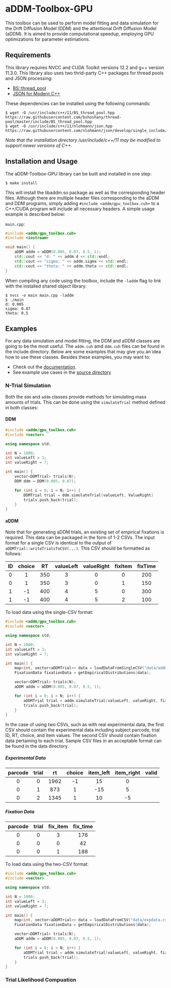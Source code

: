 # aDDM-Toolbox-GPU #

This toolbox can be used to perform model fitting and data simulation for the Drift Diffusion Model (DDM) and the attentional Drift Diffusion Model (aDDM). It is aimed to provide computational speedup, employing GPU optimizations for parameter estimations. 

## Requirements ##

This library requires NVCC and CUDA Toolkit versions 12.2 and g++ version 11.3.0. This library also uses two thrid-party C++ packages for thread pools and JSON processing: 

* [BS::thread_pool](https://github.com/bshoshany/thread-pool)
* [JSON for Modern C++](https://github.com/nlohmann/json)

These dependencies can be installed using the following commands: 

```shell
$ wget -O /usr/include/c++/11/BS_thread_pool.hpp https://raw.githubusercontent.com/bshoshany/thread-pool/master/include/BS_thread_pool.hpp
$ wget -O /usr/include/c++/11/nlohmann/json.hpp https://raw.githubusercontent.com/nlohmann/json/develop/single_include/nlohmann/json.hpp
```

*Note that the installation directory /usr/include/c++/11 may be modified to support newer versions of C++.*


## Installation and Usage ## 

The aDDM-Toolbox-GPU library can be built and installed in one step: 

```shell
$ make install
```

This will install the libaddm.so package as well as the corresponding header files. Although there are multiple header files corresponding to the aDDM and DDM programs, simply adding `#include <addm/gpu_toolbox.cuh>` to a C++/CUDA program will include all necessary headers. A simple usage example is described below: 

`main.cpp`:
```C++
#include <addm/gpu_toolbox.cuh>
#include <iostream>

void main() {
    aDDM addm = aDDM(0.005, 0.07, 0.5, 1);
    std::cout << "d: " << addm.d << std::endl; 
    std::cout << "sigma: " << addm.sigma << std::endl; 
    std::cout << "theta: " << addm.theta << std::endl; 
}
```

When compiling any code using the toolbox, include the `-laddm` flag to link with the installed shared object library.

```shell
$ nvcc -o main main.cpp -laddm
$ ./main
d: 0.005
sigma: 0.07
theta: 0.5
```

## Examples ##

For any data simulation and model fitting, the DDM and aDDM classes are going to be the most useful. The `addm.cuh` amd `ddm.cuh` files can be found in the include directory. Below are some examples that may give you an idea how to use these classes. Besides these examples, you may want to:

* Check out the [documentation](https://jakegoldm.github.io/aDDM-Toolbox-GPU/).
* See example use cases in the [source directory](src/)

### N-Trial Simulation ###

Both the `ddm` and `addm` classes provide methods for simulating mass amounts of trials. This can be done using the `simulateTrial` method defined in both classes: 

#### DDM ####
```C++
#include <addm/gpu_toolbox.cuh>
#include <vector>

using namespace std; 

int N = 1000; 
int valueLeft = 3; 
int valueRight = 7; 

int main() {
    vector<DDMTrial> trials(N);
    DDM ddm = DDM(0.005, 0.07);

    for (int i = 0; i < N; i++) {
        DDMTrial trial = ddm.simulateTrial(valueLeft, ValueRight)
        trials.push_back(trial);
    }
}
```

#### aDDM #####

Note that for generating aDDM trials, an existing set of empirical fixations is required. This data can be packaged in the form of 1-2 CSVs. The input format for a single CSV is identical to the output of `aDDMTrial::writeTrialsToCSV(...)`. This CSV should be formatted as follows: 

|  ID 	|choice |   RT	|  valueLeft 	|  valueRight 	|  fixItem 	|  fixTime 	|
|:-:	|:-:	|:-:	|:-:	        |:-:	        |:-:	    |:-:	    |
|   0	|  1 	|  350 	|   3	        |   0           |   0	    |   200	    |
|   0	|   1	|  350 	|   3	        |   0	        |   1	    |   150	    |
|   1	|   -1	|  400 	|   4	        |  5            |   0	    |   300	    |
|   1	|   -1	|  400 	|   4	        |   5	        |   2	    |   100	    |

To load data using the single-CSV format: 

```C++
#include <addm/gpu_toolbox.cuh>
#include <vector>

using namespace std; 

int N = 1000; 
int valueLeft = 3; 
int valueRight = 7; 

int main() {
    map<int, vector<aDDMTrial>> data = loadDataFromSingleCSV("data/addm_sims.csv");
    FixationData fixationData = getEmpiricalDistributions(data);

    vector<DDMTrial> trials(N);
    aDDM addm = aDDM(0.005, 0.07, 0.5, 1);

    for (int i = 0; i < N; i++) {
        aDDMTrial trial = addm.simulateTrial(valueLeft, valueRight, fixationData);
        trials.push_back(trial);
    }
}
```

In the case of using two CSVs, such as with real experimental data, the first CSV should contain the experimental data including subject parcode, trial ID, RT, choice, and item values. The second CSV should contain fixation data pertaining to each trial. Sample CSV files in an acceptable format can be found in the data directory. 

##### Experimental Data #####

| parcode | trial | rt | choice | item_left | item_right | valid | 
| :-:     | :-:   |:-: | :-:    | :-:       | :-:        | :-:   |
| 0       | 0     |1962| -1     | 15        | 0          |       |
| 0       | 1     |873 | 1      | -15       | 5          |       | 
| 0       | 2     |1345| 1      | 10        | -5         |       | 

##### Fixation Data #####

| parcode | trial | fix_item | fix_time |
| :-:     | :-:   | :-:      | :-:      |
| 0       | 0     | 3        | 176      | 
| 0       | 0     | 0        | 42       | 
| 0       | 0     | 1        | 188      | 

To load data using the two-CSV format: 

```C++
#include <addm/gpu_toolbox.cuh>
#include <vector>

using namespace std; 

int N = 1000; 
int valueLeft = 3; 
int valueRight = 7; 

int main() {
    map<int, vector<aDDMTrial>> data = loadDataFromCSV("data/expdata.csv", "data/fixations.csv");
    FixationData fixationData = getEmpiricalDistributions(data);

    vector<DDMTrial> trials(N);
    aDDM addm = aDDM(0.005, 0.07, 0.5, 1);

    for (int i = 0; i < N; i++) {
        aDDMTrial trial = addm.simulateTrial(valueLeft, valueRight, fixationData);
        trials.push_back(trial);
    }
}
```

### Trial Likelihood Compuation ###
